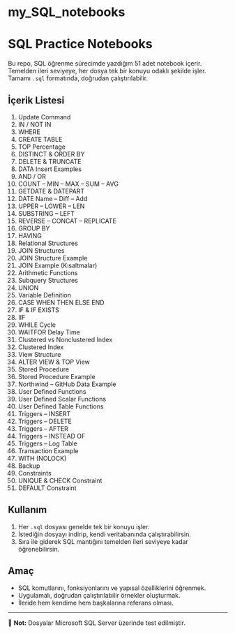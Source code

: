 # my_SQL_notebooks

# SQL Practice Notebooks

Bu repo, SQL öğrenme sürecimde yazdığım 51 adet notebook içerir.  
Temelden ileri seviyeye, her dosya tek bir konuyu odaklı şekilde işler.  
Tamamı `.sql` formatında, doğrudan çalıştırılabilir.

## İçerik Listesi

1. Update Command  
2. IN / NOT IN  
3. WHERE  
4. CREATE TABLE  
5. TOP Percentage  
6. DISTINCT & ORDER BY  
7. DELETE & TRUNCATE  
8. DATA Insert Examples  
9. AND / OR  
10. COUNT – MIN – MAX – SUM – AVG  
11. GETDATE & DATEPART  
12. DATE Name – Diff – Add  
13. UPPER – LOWER – LEN  
14. SUBSTRING – LEFT  
15. REVERSE – CONCAT – REPLICATE  
16. GROUP BY  
17. HAVING  
18. Relational Structures  
19. JOIN Structures  
20. JOIN Structure Example  
21. JOIN Example (Kısaltmalar)  
22. Arithmetic Functions  
23. Subquery Structures  
24. UNION  
25. Variable Definition  
26. CASE WHEN THEN ELSE END  
27. IF & IF EXISTS  
28. IIF  
29. WHILE Cycle  
30. WAITFOR Delay Time  
31. Clustered vs Nonclustered Index  
32. Clustered Index  
33. View Structure  
34. ALTER VIEW & TOP View  
35. Stored Procedure  
36. Stored Procedure Example  
37. Northwind – GitHub Data Example  
38. User Defined Functions  
39. User Defined Scalar Functions  
40. User Defined Table Functions  
41. Triggers – INSERT  
42. Triggers – DELETE  
43. Triggers – AFTER  
44. Triggers – INSTEAD OF  
45. Triggers – Log Table  
46. Transaction Example  
47. WITH (NOLOCK)  
48. Backup  
49. Constraints  
50. UNIQUE & CHECK Constraint  
51. DEFAULT Constraint  

## Kullanım

1. Her `.sql` dosyası genelde tek bir konuyu işler.  
2. İstediğin dosyayı indirip, kendi veritabanında çalıştırabilirsin.  
3. Sıra ile giderek SQL mantığını temelden ileri seviyeye kadar öğrenebilirsin.

## Amaç

- SQL komutlarını, fonksiyonlarını ve yapısal özelliklerini öğrenmek.  
- Uygulamalı, doğrudan çalıştırılabilir örnekler oluşturmak.  
- İleride hem kendime hem başkalarına referans olması.

---

📌 **Not:** Dosyalar Microsoft SQL Server üzerinde test edilmiştir.


